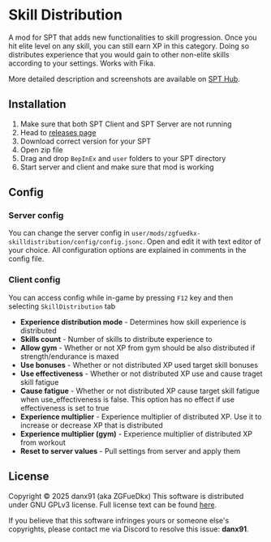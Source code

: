 # Skill Distribution
A mod for SPT that adds new functionalities to skill progression. Once you hit elite level on any skill, you can still earn XP in this category. Doing so distributes experience that you would gain to other non-elite skills according to your settings. Works with Fika.

More detailed description and screenshots are available on [SPT Hub](https://hub.sp-tarkov.com/files/file/2843-skill-distribution/).

## Installation
1. Make sure that both SPT Client and SPT Server are not running
2. Head to [releases page](https://github.com/danx91/SkillDistribution/releases)
3. Download correct version for your SPT
4. Open zip file
5. Drag and drop `BepInEx` and `user` folders to your SPT directory
6. Start server and client and make sure that mod is working

## Config

### Server config
You can change the server config in `user/mods/zgfuedkx-skilldistribution/config/config.jsonc`. Open and edit it with text editor of your choice. All configuration options are explained in comments in the config file.

### Client config
You can access config while in-game by pressing `F12` key and then selecting `SkillDistribution` tab

* **Experience distribution mode** - Determines how skill experience is distributed
* **Skills count** - Number of skills to distribute experience to
* **Allow gym** - Whether or not XP from gym should be also distributed if strength/endurance is maxed
* **Use bonuses** - Whether or not distributed XP used target skill bonuses
* **Use effectiveness** - Whether or not distributed XP use and cause traget skill fatigue
* **Cause fatigue** - Whether or not distributed XP cause target skill fatigue when use_effectiveness is false. This option has no effect if use effectiveness is set to true
* **Experience multiplier** - Experience multiplier of distributed XP. Use it to increase or decrease XP that is distributed
* **Experience multiplier (gym)** - Experience multiplier of distributed XP from workout
* **Reset to server values** - Pull settings from server and apply them


## License
Copyright © 2025 danx91 (aka ZGFueDkx)
This software is distributed under GNU GPLv3 license. Full license text can be found [here](LICENSE).

If you believe that this software infringes yours or someone else's copyrights, please contact me via Discord to resolve this issue: **danx91**.